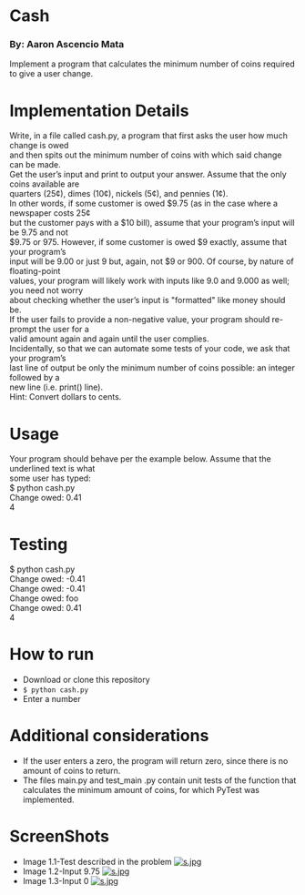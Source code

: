 # Cash
### By: Aaron Ascencio Mata
Implement a program that calculates the minimum number of coins required to give a user
change.
# Implementation Details
Write, in a file called cash.py, a program that first asks the user how much change is owed <br />
and then spits out the minimum number of coins with which said change can be made. <br /> 
Get the user’s input and print to output your answer. Assume that the only coins available are <br />
quarters (25¢), dimes (10¢), nickels (5¢), and pennies (1¢). <br />
In other words, if some customer is owed $9.75 (as in the case where a newspaper costs 25¢ <br />
but the customer pays with a $10 bill), assume that your program’s input will be 9.75 and not <br />
$9.75 or 975. However, if some customer is owed $9 exactly, assume that your program’s <br />
input will be 9.00 or just 9 but, again, not $9 or 900. Of course, by nature of floating-point <br />
values, your program will likely work with inputs like 9.0 and 9.000 as well; you need not worry <br />
about checking whether the user’s input is &quot;formatted&quot; like money should be. <br />
If the user fails to provide a non-negative value, your program should re-prompt the user for a <br />
valid amount again and again until the user complies. <br />
Incidentally, so that we can automate some tests of your code, we ask that your program’s <br />
last line of output be only the minimum number of coins possible: an integer followed by a <br />
new line (i.e. print() line). <br />
Hint: Convert dollars to cents. <br />
# Usage
Your program should behave per the example below. Assume that the underlined text is what <br />
some user has typed: <br />
$ python cash.py <br />
Change owed: 0.41 <br />
4 <br />
# Testing
$ python cash.py <br />
Change owed: -0.41 <br />
Change owed: -0.41 <br />
Change owed: foo <br />
Change owed: 0.41 <br />
4 <br />
# How to run
- Download or clone this repository
- ` $ python cash.py `
- Enter a number
# Additional considerations
- If the user enters a zero, the program will return zero, since there is no amount of coins to return.
- The files main.py and test_main .py contain unit tests of the function that calculates the minimum amount of coins, for which PyTest was implemented.
# ScreenShots
- Image 1.1-Test described in the problem
[![s.jpg](https://i.postimg.cc/x1cxZ0Vg/s.jpg)](https://postimg.cc/tsGNZGTV) <br/>
- Image 1.2-Input 9.75
[![s.jpg](https://i.postimg.cc/zBJT9jR5/s.jpg)](https://postimg.cc/nsPsmqkw) <br/>
- Image 1.3-Input 0
[![s.jpg](https://i.postimg.cc/hjP7CtHt/s.jpg)](https://postimg.cc/7Cd6hwHF) <br/>
